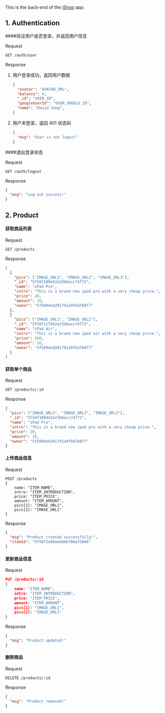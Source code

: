 This is the back-end of the [iShop](https://github.com/fssongwei/iShop-Client) app:

## 1. Authentication

####验证用户是否登录，并返回用户信息

Request

```http
GET /auth/user
```

Response

1. 用户登录成功，返回用户数据

   ```JSON
   {
     "avatar": "AVATAR_URL",
     "balance": 0,
     "_id": "USER_ID",
     "googleUserId": "USER_GOOGLE_ID",
     "name": "David Song",
   }
   ```

2. 用户未登录，返回 401 状态码

   ```json
   {
     "msg": "User is not login!"
   }
   ```

####退出登录状态

Request

```http
GET /auth/logout
```

Response

```json
{
  "msg": "Log out success!"
}
```

## 2. Product

#### 获取商品列表

Request

```http
GET /products
```

Response

```json
[
  {
    "pics": ["IMAGE_URL1", "IMAGE_URL2", "IMAGE_URL3"],
    "_id": "5f58f100d42e23b6acc74f72",
    "name": "iPad Pro",
    "intro": "This is a brand new ipad pro with a very cheap price.",
    "price": 20,
    "amount": 10,
    "owner": "5f5894ed201791a9fb4768f7"
  },
  {
    "pics": ["IMAGE_URL1", "IMAGE_URL2"],
    "_id": "5f58f117d42e23b6acc74f73",
    "name": "iPad Air",
    "intro": "This is a brand new ipad air with a very cheap price.",
    "price": 200,
    "amount": 10,
    "owner": "5f5894ed201791a9fb4768f7"
  }
]
```

#### 获取单个商品

Request

```http
GET /products/:id
```

Response

```json
{
  "pics": ["IMAGE_URL1", "IMAGE_URL2", "IMAGE_URL3"],
  "_id": "5f58f100d42e23b6acc74f72",
  "name": "iPad Pro",
  "intro": "This is a brand new ipad pro with a very cheap price.",
  "price": 20,
  "amount": 10,
  "owner": "5f5894ed201791a9fb4768f7"
}
```

#### 上传商品信息

Request

```http
POST /products
{
	name: "ITEM_NAME",
	intro: "ITEM_INTRODUCTION",
	price: "ITEM_PRICE",
	amount: "ITEM_AMOUNT",
	pics[1]: "IMAGE_URL1",
	pics[2]: "IMAGE_URL2"
}
```

Response

```json
{
  "msg": "Product created successfully!",
  "itemId": "5f58f2a98ae688b708af3666"
}
```

#### 更新商品信息

Request

```json
PUT /products/:id
{
	name: "ITEM_NAME",
	intro: "ITEM_INTRODUCTION",
	price: "ITEM_PRICE",
	amount: "ITEM_AMOUNT",
	pics[1]: "IMAGE_URL1",
	pics[2]: "IMAGE_URL2"
}
```

Response

```json
{
  "msg": "Product updated!"
}
```

#### 删除商品

Request

```http
DELETE /products/:id
```

Response

```json
{
  "msg": "Product removed!"
}
```
